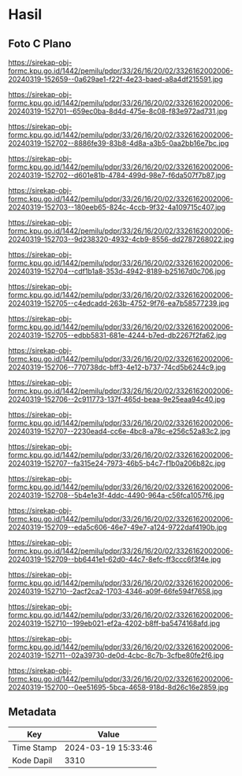# Hasil

## Foto C Plano

https://sirekap-obj-formc.kpu.go.id/1442/pemilu/pdpr/33/26/16/20/02/3326162002006-20240319-152659--0a629ae1-f22f-4e23-baed-a8a4df215591.jpg

https://sirekap-obj-formc.kpu.go.id/1442/pemilu/pdpr/33/26/16/20/02/3326162002006-20240319-152701--659ec0ba-8d4d-475e-8c08-f83e972ad731.jpg

https://sirekap-obj-formc.kpu.go.id/1442/pemilu/pdpr/33/26/16/20/02/3326162002006-20240319-152702--8886fe39-83b8-4d8a-a3b5-0aa2bb16e7bc.jpg

https://sirekap-obj-formc.kpu.go.id/1442/pemilu/pdpr/33/26/16/20/02/3326162002006-20240319-152702--d601e81b-4784-499d-98e7-f6da507f7b87.jpg

https://sirekap-obj-formc.kpu.go.id/1442/pemilu/pdpr/33/26/16/20/02/3326162002006-20240319-152703--180eeb65-824c-4ccb-9f32-4a109715c407.jpg

https://sirekap-obj-formc.kpu.go.id/1442/pemilu/pdpr/33/26/16/20/02/3326162002006-20240319-152703--9d238320-4932-4cb9-8556-dd2787268022.jpg

https://sirekap-obj-formc.kpu.go.id/1442/pemilu/pdpr/33/26/16/20/02/3326162002006-20240319-152704--cdf1b1a8-353d-4942-8189-b25167d0c706.jpg

https://sirekap-obj-formc.kpu.go.id/1442/pemilu/pdpr/33/26/16/20/02/3326162002006-20240319-152705--c4edcadd-263b-4752-9f76-ea7b58577239.jpg

https://sirekap-obj-formc.kpu.go.id/1442/pemilu/pdpr/33/26/16/20/02/3326162002006-20240319-152705--edbb5831-681e-4244-b7ed-db2267f2fa62.jpg

https://sirekap-obj-formc.kpu.go.id/1442/pemilu/pdpr/33/26/16/20/02/3326162002006-20240319-152706--770738dc-bff3-4e12-b737-74cd5b6244c9.jpg

https://sirekap-obj-formc.kpu.go.id/1442/pemilu/pdpr/33/26/16/20/02/3326162002006-20240319-152706--2c911773-137f-465d-beaa-9e25eaa94c40.jpg

https://sirekap-obj-formc.kpu.go.id/1442/pemilu/pdpr/33/26/16/20/02/3326162002006-20240319-152707--2230ead4-cc6e-4bc8-a78c-e256c52a83c2.jpg

https://sirekap-obj-formc.kpu.go.id/1442/pemilu/pdpr/33/26/16/20/02/3326162002006-20240319-152707--fa315e24-7973-46b5-b4c7-f1b0a206b82c.jpg

https://sirekap-obj-formc.kpu.go.id/1442/pemilu/pdpr/33/26/16/20/02/3326162002006-20240319-152708--5b4e1e3f-4ddc-4490-964a-c56fca1057f6.jpg

https://sirekap-obj-formc.kpu.go.id/1442/pemilu/pdpr/33/26/16/20/02/3326162002006-20240319-152709--eda5c606-46e7-49e7-a124-9722daf4190b.jpg

https://sirekap-obj-formc.kpu.go.id/1442/pemilu/pdpr/33/26/16/20/02/3326162002006-20240319-152709--bb6441e1-62d0-44c7-8efc-ff3ccc6f3f4e.jpg

https://sirekap-obj-formc.kpu.go.id/1442/pemilu/pdpr/33/26/16/20/02/3326162002006-20240319-152710--2acf2ca2-1703-4346-a09f-66fe594f7658.jpg

https://sirekap-obj-formc.kpu.go.id/1442/pemilu/pdpr/33/26/16/20/02/3326162002006-20240319-152710--199eb021-ef2a-4202-b8ff-ba5474168afd.jpg

https://sirekap-obj-formc.kpu.go.id/1442/pemilu/pdpr/33/26/16/20/02/3326162002006-20240319-152711--02a39730-de0d-4cbc-8c7b-3cfbe80fe2f6.jpg

https://sirekap-obj-formc.kpu.go.id/1442/pemilu/pdpr/33/26/16/20/02/3326162002006-20240319-152700--0ee51695-5bca-4658-918d-8d26c16e2859.jpg


## Metadata

| Key        | Value               |
| ---------- | ------------------- |
| Time Stamp | 2024-03-19 15:33:46 |
| Kode Dapil | 3310                |



